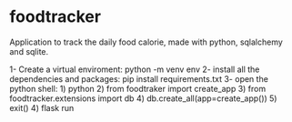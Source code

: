 # foodtracker
Application to track the daily food calorie, made with python, sqlalchemy and sqlite.

1- Create a virtual enviroment: python -m venv env
2- install all the dependencies and packages: pip install requirements.txt
3- open the python shell: 1) python
                          2) from foodtraker import create_app
                          3) from foodtracker.extensions import db
                          4) db.create_all(app=create_app())
                          5) exit()
4) flask run
